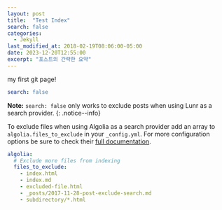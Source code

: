 ```yaml
---
layout: post
title:  "Test Index"
search: false
categories: 
  - Jekyll
last_modified_at: 2018-02-19T08:06:00-05:00
date: 2023-12-20T12:55:00
excerpt: "포스트의 간략한 요약"
---
```


my first git page!

```yaml
search: false
```

**Note:** `search: false` only works to exclude posts when using Lunr as a search provider.
{: .notice--info}

To exclude files when using Algolia as a search provider add an array to `algolia.files_to_exclude` in your `_config.yml`. For more configuration options be sure to check their [full documentation](https://community.algolia.com/jekyll-algolia/options.html).

```yaml
algolia:
  # Exclude more files from indexing
  files_to_exclude:
    - index.html
    - index.md
    - excluded-file.html
    - _posts/2017-11-28-post-exclude-search.md
    - subdirectory/*.html
```